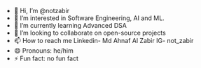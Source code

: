 - 👋 Hi, I’m @notzabir
- 👀 I’m interested in Software Engineering, AI and ML.
- 🌱 I’m currently learning Advanced DSA
- 💞️ I’m looking to collaborate on open-source projects
- 📫 How to reach me Linkedin- Md Ahnaf Al Zabir IG- not_zabir
- 😄 Pronouns: he/him
- ⚡ Fun fact: no fun fact

<!---
notzabir/notzabir is a ✨ special ✨ repository because its `README.md` (this file) appears on your GitHub profile.
You can click the Preview link to take a look at your changes.
--->
